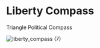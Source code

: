 # Liberty Compass

Triangle Political Compass

![liberty_compass (7)](https://user-images.githubusercontent.com/1518343/170610640-ee196032-2b4a-47b8-93c8-e1f7fa3dd040.png)

